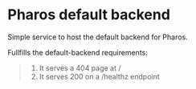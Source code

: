 # Pharos default backend

Simple service to host the default backend for Pharos.

Fullfills the default-backend requirements:
> 1. It serves a 404 page at /
> 2. It serves 200 on a /healthz endpoint

